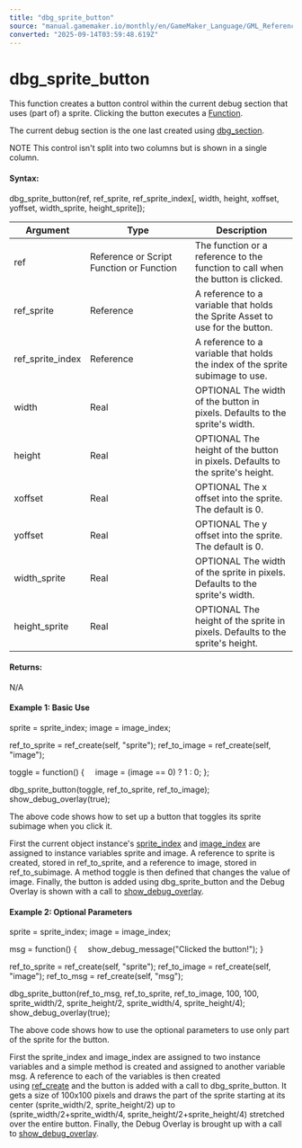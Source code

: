 ```yaml
---
title: "dbg_sprite_button"
source: "manual.gamemaker.io/monthly/en/GameMaker_Language/GML_Reference/Debugging/dbg_sprite_button.htm"
converted: "2025-09-14T03:59:48.619Z"
---
```


# dbg\_sprite\_button

This function creates a button control within the current debug section that uses (part of) a sprite. Clicking the button executes a [Function](../../GML_Overview/Script_Functions.md).

The current debug section is the one last created using [dbg\_section](dbg_section.md).

NOTE This control isn't split into two columns but is shown in a single column.

#### Syntax:

dbg\_sprite\_button(ref, ref\_sprite, ref\_sprite\_index\[, width, height, xoffset, yoffset, width\_sprite, height\_sprite\]);

| Argument | Type | Description |
| --- | --- | --- |
| ref | Reference or Script Function or Function | The function or a reference to the function to call when the button is clicked. |
| ref_sprite | Reference | A reference to a variable that holds the Sprite Asset to use for the button. |
| ref_sprite_index | Reference | A reference to a variable that holds the index of the sprite subimage to use. |
| width | Real | OPTIONAL The width of the button in pixels. Defaults to the sprite's width. |
| height | Real | OPTIONAL The height of the button in pixels. Defaults to the sprite's height. |
| xoffset | Real | OPTIONAL The x offset into the sprite. The default is 0. |
| yoffset | Real | OPTIONAL The y offset into the sprite. The default is 0. |
| width_sprite | Real | OPTIONAL The width of the sprite in pixels. Defaults to the sprite's width. |
| height_sprite | Real | OPTIONAL The height of the sprite in pixels. Defaults to the sprite's height. |

#### Returns:

N/A

#### Example 1: Basic Use

sprite = sprite\_index;
image = image\_index;

ref\_to\_sprite = ref\_create(self, "sprite");
ref\_to\_image = ref\_create(self, "image");

toggle = function()
{
    image = (image == 0) ? 1 : 0;
};

dbg\_sprite\_button(toggle, ref\_to\_sprite, ref\_to\_image);
show\_debug\_overlay(true);

The above code shows how to set up a button that toggles its sprite subimage when you click it.

First the current object instance's [sprite\_index](../Asset_Management/Sprites/Sprite_Instance_Variables/sprite_index.md) and [image\_index](../Asset_Management/Sprites/Sprite_Instance_Variables/image_index.md) are assigned to instance variables sprite and image. A reference to sprite is created, stored in ref\_to\_sprite, and a reference to image, stored in ref\_to\_subimage. A method toggle is then defined that changes the value of image. Finally, the button is added using dbg\_sprite\_button and the Debug Overlay is shown with a call to [show\_debug\_overlay](show_debug_overlay.md).

#### Example 2: Optional Parameters

sprite = sprite\_index;
image = image\_index;

msg = function()
{
    show\_debug\_message("Clicked the button!");
}

ref\_to\_sprite = ref\_create(self, "sprite");
ref\_to\_image = ref\_create(self, "image");
ref\_to\_msg = ref\_create(self, "msg");

dbg\_sprite\_button(ref\_to\_msg, ref\_to\_sprite, ref\_to\_image, 100, 100, sprite\_width/2, sprite\_height/2, sprite\_width/4, sprite\_height/4);
show\_debug\_overlay(true);

The above code shows how to use the optional parameters to use only part of the sprite for the button.

First the sprite\_index and image\_index are assigned to two instance variables and a simple method is created and assigned to another variable msg. A reference to each of the variables is then created using [ref\_create](../Variable_Functions/ref_create.md) and the button is added with a call to dbg\_sprite\_button. It gets a size of 100x100 pixels and draws the part of the sprite starting at its center (sprite\_width/2, sprite\_height/2) up to (sprite\_width/2+sprite\_width/4, sprite\_height/2+sprite\_height/4) stretched over the entire button. Finally, the Debug Overlay is brought up with a call to [show\_debug\_overlay](show_debug_overlay.md).